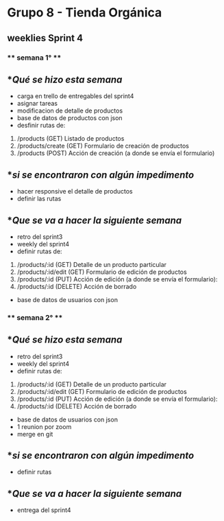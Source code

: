# **Grupo 8 - Tienda Orgánica**

## weeklies Sprint 4

### ** semana 1° **

##  **Qué se hizo esta semana*
- carga en trello de entregables del sprint4
- asignar tareas
- modificacion de detalle de productos
- base de datos de productos con json
- desfinir rutas de:
1. /products (GET)
Listado de productos
2. /products/create (GET)
Formulario de creación de productos
3. /products (POST)
Acción de creación (a donde se envía el formulario)

## **si se encontraron con algún impedimento*
- hacer responsive el detalle de productos
- definir las rutas 

## **Que se va a hacer la siguiente semana*
- retro del sprint3
- weekly del sprint4
- definir rutas de:
1. /products/:id (GET)
Detalle de un producto particular
2. /products/:id/edit (GET)
Formulario de edición de productos
3. /products/:id (PUT)
Acción de edición (a donde se envía el formulario):
4. /products/:id (DELETE)
Acción de borrado
- base de datos de usuarios con json


### ** semana 2° **

##  **Qué se hizo esta semana*
- retro del sprint3
- weekly del sprint4
- definir rutas de:
1. /products/:id (GET)
Detalle de un producto particular
2. /products/:id/edit (GET)
Formulario de edición de productos
3. /products/:id (PUT)
Acción de edición (a donde se envía el formulario):
4. /products/:id (DELETE)
Acción de borrado
- base de datos de usuarios con json
- 1 reunion por zoom
- merge en git

## **si se encontraron con algún impedimento*
- definir rutas

## **Que se va a hacer la siguiente semana*
- entrega del sprint4